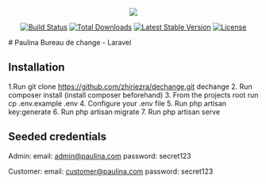 <p align="center"><img src="https://laravel.com/assets/img/components/logo-laravel.svg"></p>

<p align="center">
<a href="https://travis-ci.org/laravel/framework"><img src="https://travis-ci.org/laravel/framework.svg" alt="Build Status"></a>
<a href="https://packagist.org/packages/laravel/framework"><img src="https://poser.pugx.org/laravel/framework/d/total.svg" alt="Total Downloads"></a>
<a href="https://packagist.org/packages/laravel/framework"><img src="https://poser.pugx.org/laravel/framework/v/stable.svg" alt="Latest Stable Version"></a>
<a href="https://packagist.org/packages/laravel/framework"><img src="https://poser.pugx.org/laravel/framework/license.svg" alt="License"></a>
</p>
# Paulina Bureau de change - Laravel

## Installation

1.Run git clone https://github.com/zhiriezra/dechange.git dechange
2. Run composer install (install composer beforehand)
3. From the projects root run cp .env.example .env
4. Configure your .env file
5. Run php artisan key:generate
6. Run php artisan migrate
7. Run php artisan serve

## Seeded credentials

Admin:
email: admin@paulina.com
password: secret123

Customer: 
email: customer@paulina.com
password: secret123
